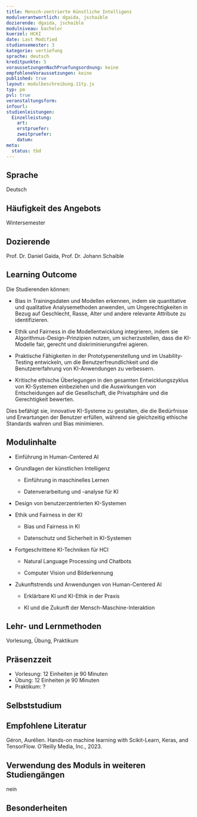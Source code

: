 ```yaml
---
title: Mensch-zentrierte Künstliche Intelligenz
modulverantwortlich: dgaida, jschaible 
dozierende: dgaida, jschaible 
modulniveau: bachelor
kuerzel: HCKI
date: Last Modified
studiensemester: 3
kategorie: vertiefung
sprache: deutsch
kreditpunkte: 5
voraussetzungenNachPruefungsordnung: keine
empfohleneVoraussetzungen: keine
published: true
layout: modulbeschreibung.11ty.js
typ: pm
pvl: true
veranstaltungsform: 
infourl: 
studienleistungen:
  Einzelleistung:
    art: 
    erstpruefer: 
    zweitpruefer:
    datum: 
meta:
  status: tbd    
---
```

## Sprache
Deutsch
## Häufigkeit des Angebots
Wintersemester
## Dozierende
Prof. Dr. Daniel Gaida, Prof. Dr. Johann Schaible
## Learning Outcome

Die Studierenden können:

-	Bias in Trainingsdaten und Modellen erkennen, indem sie quantitative und qualitative Analysemethoden anwenden, um Ungerechtigkeiten in Bezug auf Geschlecht, Rasse, Alter und andere relevante Attribute zu identifizieren.

-	Ethik und Fairness in die Modellentwicklung integrieren, indem sie Algorithmus-Design-Prinzipien nutzen, um sicherzustellen, dass die KI-Modelle fair, gerecht und diskriminierungsfrei agieren.

-	Praktische Fähigkeiten in der Prototypenerstellung und im Usability-Testing entwickeln, um die Benutzerfreundlichkeit und die Benutzererfahrung von KI-Anwendungen zu verbessern.

-	Kritische ethische Überlegungen in den gesamten Entwicklungszyklus von KI-Systemen einbeziehen und die Auswirkungen von Entscheidungen auf die Gesellschaft, die Privatsphäre und die Gerechtigkeit bewerten.

Dies befähigt sie, innovative KI-Systeme zu gestalten, die die Bedürfnisse und Erwartungen der Benutzer erfüllen, während sie gleichzeitig ethische Standards wahren und Bias minimieren.

## Modulinhalte

- Einführung in Human-Centered AI

- Grundlagen der künstlichen Intelligenz

    - Einführung in maschinelles Lernen

    - Datenverarbeitung und -analyse für KI

- Design von benutzerzentrierten KI-Systemen

- Ethik und Fairness in der KI

    - Bias und Fairness in KI

    - Datenschutz und Sicherheit in KI-Systemen

- Fortgeschrittene KI-Techniken für HCI

    - Natural Language Processing und Chatbots

    - Computer Vision und Bilderkennung

- Zukunftstrends und Anwendungen von Human-Centered AI

    - Erklärbare KI und KI-Ethik in der Praxis

    - KI und die Zukunft der Mensch-Maschine-Interaktion

## Lehr- und Lernmethoden
Vorlesung, Übung, Praktikum
## Präsenzzeit
- Vorlesung: 12 Einheiten je 90 Minuten
- Übung: 12 Einheiten je 90 Minuten
- Praktikum: ?
## Selbststudium

## Empfohlene Literatur
Géron, Aurélien. Hands-on machine learning with Scikit-Learn, Keras, and TensorFlow. O'Reilly Media, Inc., 2023.
## Verwendung des Moduls in weiteren Studiengängen
nein

## Besonderheiten
